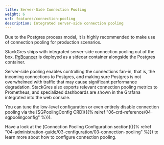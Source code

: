 ```yaml
---
title: Server-Side Connection Pooling
weight: 6
url: features/connection-pooling
description: Integrated server-side connection pooling
---
```


Due to the Postgres process model, it is highly recommended to make use of connection pooling for production scenarios.

StackGres ships with integrated server-side connection pooling out of the box.
[PgBouncer](https://www.pgbouncer.org/) is deployed as a sidecar container alongside the Postgres container.

Server-side pooling enables controlling the connections fan-in, that is, the incoming connections to Postgres, and making sure Postgres is not overwhelmed with traffic that may cause significant performance degradation.
StackGres also exports relevant connection pooling metrics to Prometheus, and specialized dashboards are shown in the Grafana integrated into the web console.

You can tune the low-level configuration or even entirely disable connection pooling via the [SGPoolingConfig CRD]({{% relref "06-crd-reference/04-sgpoolingconfig" %}}).

Have a look at the [Connection Pooling Configuration section]({{% relref "04-administration-guide/03-configuration/03-connection-pooling" %}}) to learn more about how to configure connection pooling.
